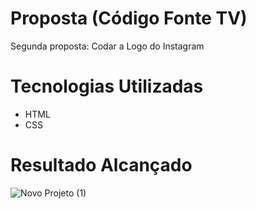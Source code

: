 # Proposta (Código Fonte TV)

<p> Segunda proposta: Codar a Logo do Instagram </p>

# Tecnologias Utilizadas

* HTML
* CSS

# Resultado Alcançado

![Novo Projeto (1)](https://user-images.githubusercontent.com/64230325/157138344-8f113c33-3103-4c4a-8dba-f420b6208b3b.png)
